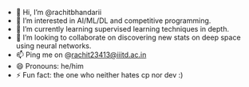 - 👋 Hi, I’m @rachitbhandarii
- 👀 I’m interested in AI/ML/DL and competitive programming.
- 🌱 I’m currently learning supervised learning techniques in depth.
- 💞️ I’m looking to collaborate on discovering new stats on deep space using neural networks.
- 📫 Ping me on @rachit23413@iiitd.ac.in 
- 😄 Pronouns: he/him
- ⚡ Fun fact: the one who neither hates cp nor dev :)
